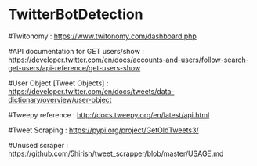 # TwitterBotDetection

#Twitonomy : https://www.twitonomy.com/dashboard.php

#API documentation for GET users/show : https://developer.twitter.com/en/docs/accounts-and-users/follow-search-get-users/api-reference/get-users-show

#User Object [Tweet Objects] : https://developer.twitter.com/en/docs/tweets/data-dictionary/overview/user-object

#Tweepy reference : http://docs.tweepy.org/en/latest/api.html

#Tweet Scraping : https://pypi.org/project/GetOldTweets3/

#Unused scraper : https://github.com/5hirish/tweet_scrapper/blob/master/USAGE.md

